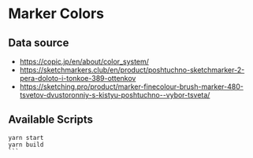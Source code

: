 # Marker Colors

## Data source

* https://copic.jp/en/about/color_system/
* https://sketchmarkers.club/en/product/poshtuchno-sketchmarker-2-pera-doloto-i-tonkoe-389-ottenkov
* https://sketching.pro/product/marker-finecolour-brush-marker-480-tsvetov-dvustoronniy-s-kistyu-poshtuchno--vybor-tsveta/

## Available Scripts

````
yarn start
yarn build
```
